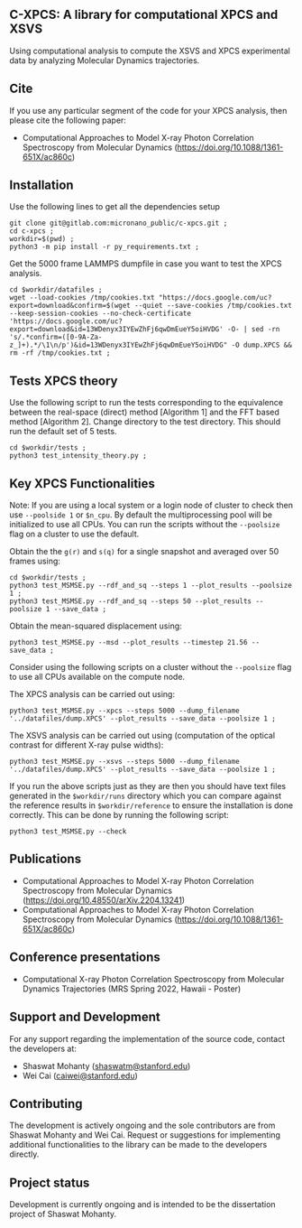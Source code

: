 ## C-XPCS: A library for computational XPCS and XSVS
Using computational analysis to compute the XSVS and XPCS experimental data by analyzing Molecular Dynamics trajectories. 

## Cite
If you use any particular segment of the code for your XPCS analysis, then please cite the following paper:
* Computational Approaches to Model X-ray Photon Correlation Spectroscopy from Molecular Dynamics (https://doi.org/10.1088/1361-651X/ac860c)

## Installation
Use the following lines to get all the dependencies setup

```
git clone git@gitlab.com:micronano_public/c-xpcs.git ; 
cd c-xpcs ;
workdir=$(pwd) ;
python3 -m pip install -r py_requirements.txt ;
```

Get the 5000 frame LAMMPS dumpfile in case you want to test the XPCS analysis.
```
cd $workdir/datafiles ;
wget --load-cookies /tmp/cookies.txt "https://docs.google.com/uc?export=download&confirm=$(wget --quiet --save-cookies /tmp/cookies.txt --keep-session-cookies --no-check-certificate 'https://docs.google.com/uc?export=download&id=13WDenyx3IYEwZhFj6qwDmEueY5oiHVDG' -O- | sed -rn 's/.*confirm=([0-9A-Za-z_]+).*/\1\n/p')&id=13WDenyx3IYEwZhFj6qwDmEueY5oiHVDG" -O dump.XPCS && rm -rf /tmp/cookies.txt ;
```
 
## Tests XPCS theory
Use the following script to run the tests corresponding to the equivalence between the real-space (direct) method [Algorithm 1] and the FFT based method [Algorithm 2]. Change directory to the test directory. This should run the default set of 5 tests.
```commandline
cd $workdir/tests ;
python3 test_intensity_theory.py ;
```

## Key XPCS Functionalities
Note: If you are using a local system or a login node of  cluster to check then use `--poolside 1` or `$n_cpu`. By default the multiprocessing pool will be initialized to use all CPUs. You can run the scripts without the `--poolsize` flag on a cluster to use the default.  

Obtain the the `g(r)` and `s(q)` for a single snapshot and averaged over 50 frames using:
```commandline
cd $workdir/tests ;
python3 test_MSMSE.py --rdf_and_sq --steps 1 --plot_results --poolsize 1 ;
python3 test_MSMSE.py --rdf_and_sq --steps 50 --plot_results --poolsize 1 --save_data ;
```
Obtain the mean-squared displacement using:
```commandline
python3 test_MSMSE.py --msd --plot_results --timestep 21.56 --save_data ;
```

Consider using the following scripts on a cluster without the `--poolsize` flag to use all CPUs available on the compute node.

The XPCS analysis can be carried out using:
```commandline 
python3 test_MSMSE.py --xpcs --steps 5000 --dump_filename '../datafiles/dump.XPCS' --plot_results --save_data --poolsize 1 ;
```
The XSVS analysis can be carried out using (computation of the optical contrast for different X-ray pulse widths):
```commandline 
python3 test_MSMSE.py --xsvs --steps 5000 --dump_filename '../datafiles/dump.XPCS' --plot_results --save_data --poolsize 1 ;
```

If you run the above scripts just as they are then you should have text files generated in the `$workdir/runs` directory which you can compare against the reference results in `$workdir/reference` to ensure the installation is done correctly. This can be done by running the following script:
```commandline
python3 test_MSMSE.py --check
```
## Publications 
* Computational Approaches to Model X-ray Photon Correlation Spectroscopy from Molecular Dynamics (https://doi.org/10.48550/arXiv.2204.13241)
* Computational Approaches to Model X-ray Photon Correlation Spectroscopy from Molecular Dynamics (https://doi.org/10.1088/1361-651X/ac860c)

## Conference presentations
* Computational X-ray Photon Correlation Spectroscopy from Molecular Dynamics Trajectories (MRS Spring 2022, Hawaii - Poster)

## Support and Development

For any support regarding the implementation of the source code, contact the developers at: 
* Shaswat Mohanty (shaswatm@stanford.edu)
* Wei Cai (caiwei@stanford.edu)


## Contributing
The development is actively ongoing and the sole contributors are from Shaswat Mohanty and Wei Cai.  Request or suggestions for implementing additional functionalities to the library can be made to the developers directly.

## Project status
Development is currently ongoing and is intended to be the dissertation project of Shaswat Mohanty.
